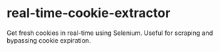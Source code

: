 # real-time-cookie-extractor
Get fresh cookies in real-time using Selenium. Useful for scraping and bypassing cookie expiration.
